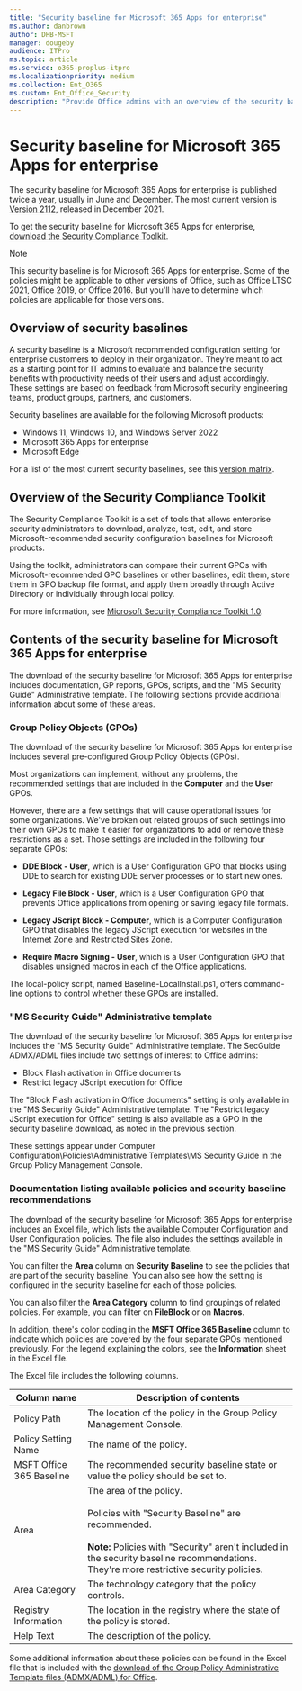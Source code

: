 ```yaml
---
title: "Security baseline for Microsoft 365 Apps for enterprise"
ms.author: danbrown
author: DHB-MSFT
manager: dougeby
audience: ITPro
ms.topic: article
ms.service: o365-proplus-itpro
ms.localizationpriority: medium
ms.collection: Ent_O365
ms.custom: Ent_Office_Security
description: "Provide Office admins with an overview of the security baseline for Microsoft 365 Apps for enterprise"
---
```


# Security baseline for Microsoft 365 Apps for enterprise

The security baseline for Microsoft 365 Apps for enterprise is published twice a year, usually in June and December. The most current version is [Version 2112](https://techcommunity.microsoft.com/t5/microsoft-security-baselines/security-baseline-for-microsoft-365-apps-for-enterprise-v2112/ba-p/3038172), released in December 2021.

To get the security baseline for Microsoft 365 Apps for enterprise, [download the Security Compliance Toolkit](https://www.microsoft.com/en-us/download/details.aspx?id=55319).

> [!NOTE]
> This security baseline is for Microsoft 365 Apps for enterprise. Some of the policies might be applicable to other versions of Office, such as Office LTSC 2021, Office 2019, or Office 2016. But you'll have to determine which policies are applicable for those versions.

## Overview of security baselines

A security baseline is a Microsoft recommended configuration setting for enterprise customers to deploy in their organization. They're meant to act as a starting point for IT admins to evaluate and balance the security benefits with productivity needs of their users and adjust accordingly. These settings are based on feedback from Microsoft security engineering teams, product groups, partners, and customers.

Security baselines are available for the following Microsoft products:

- Windows 11, Windows 10, and Windows Server 2022
- Microsoft 365 Apps for enterprise
- Microsoft Edge

For a list of the most current security baselines, see this [version matrix](/windows/security/threat-protection/windows-security-configuration-framework/get-support-for-security-baselines#version-matrix).

## Overview of the Security Compliance Toolkit

The Security Compliance Toolkit is a set of tools that allows enterprise security administrators to download, analyze, test, edit, and store Microsoft-recommended security configuration baselines for Microsoft products.

Using the toolkit, administrators can compare their current GPOs with Microsoft-recommended GPO baselines or other baselines, edit them, store them in GPO backup file format, and apply them broadly through Active Directory or individually through local policy.

For more information, see [Microsoft Security Compliance Toolkit 1.0](/windows/security/threat-protection/windows-security-configuration-framework/security-compliance-toolkit-10).

## Contents of the security baseline for Microsoft 365 Apps for enterprise

The download of the security baseline for Microsoft 365 Apps for enterprise includes documentation, GP reports, GPOs, scripts, and the "MS Security Guide" Administrative template. The following sections provide additional information about some of these areas.

### Group Policy Objects (GPOs)

The download of the security baseline for Microsoft 365 Apps for enterprise includes several pre-configured Group Policy Objects (GPOs).

Most organizations can implement, without any problems, the recommended settings that are included in the **Computer** and the **User** GPOs.

However, there are a few settings that will cause operational issues for some organizations. We've broken out related groups of such settings into their own GPOs to make it easier for organizations to add or remove these restrictions as a set. Those settings are included in the following four separate GPOs:

- **DDE Block - User**, which is a User Configuration GPO that blocks using DDE to search for existing DDE server processes or to start new ones.

- **Legacy File Block - User**, which is a User Configuration GPO that prevents Office applications from opening or saving legacy file formats.

- **Legacy JScript Block - Computer**, which is a Computer Configuration GPO that disables the legacy JScript execution for websites in the Internet Zone and Restricted Sites Zone.

- **Require Macro Signing - User**, which is a User Configuration GPO that disables unsigned macros in each of the Office applications.

The local-policy script, named Baseline-LocalInstall.ps1, offers command-line options to control whether these GPOs are installed.

### "MS Security Guide" Administrative template

The download of the security baseline for Microsoft 365 Apps for enterprise includes the "MS Security Guide" Administrative template. The SecGuide ADMX/ADML files include two settings of interest to Office admins:

- Block Flash activation in Office documents
- Restrict legacy JScript execution for Office

The "Block Flash activation in Office documents" setting is only available in the "MS Security Guide" Administrative template. The "Restrict legacy JScript execution for Office" setting is also available as a GPO in the security baseline download, as noted in the previous section.

These settings appear under Computer Configuration\Policies\Administrative Templates\MS Security Guide in the Group Policy Management Console.

### Documentation listing available policies and security baseline recommendations

The download of the security baseline for Microsoft 365 Apps for enterprise includes an Excel file, which lists the available Computer Configuration and User Configuration policies. The file also includes the settings available in the "MS Security Guide" Administrative template.

You can filter the **Area** column on **Security Baseline** to see the policies that are part of the security baseline. You can also see how the setting is configured in the security baseline for each of those policies.

You can also filter the **Area Category** column to find groupings of related policies. For example, you can filter on **FileBlock** or on **Macros**.

In addition, there's color coding in the **MSFT Office 365 Baseline** column to indicate which policies are covered by the four separate GPOs mentioned previously. For the legend explaining the colors, see the **Information** sheet in the Excel file.

The Excel file includes the following columns.


|Column name  |Description of contents  |
|---------|---------|
|Policy Path|The location of the policy in the Group Policy Management Console. |
|Policy Setting Name|The name of the policy. |
|MSFT Office 365 Baseline|The recommended security baseline state or value the policy should be set to.|
|Area|The area of the policy. <br/><br/> Policies with "Security Baseline" are recommended. <br/><br/> **Note:** Policies with "Security" aren't included in the security baseline recommendations. They're more restrictive security policies.|
|Area Category|The technology category that the policy controls. |
|Registry Information|The location in the registry where the state of the policy is stored.|
|Help Text|The description of the policy.|

Some additional information about these policies can be found in the Excel file that is included with the [download of the Group Policy Administrative Template files (ADMX/ADML) for Office](https://www.microsoft.com/download/details.aspx?id=49030).
